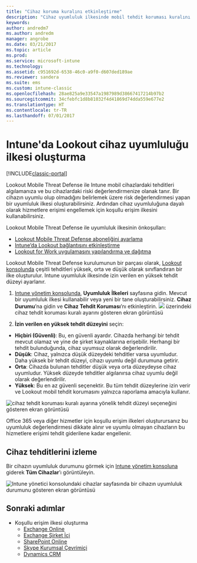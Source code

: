 ```yaml
---
title: "Cihaz koruma kuralını etkinleştirme"
description: "Cihaz uyumluluk ilkesinde mobil tehdit koruması kuralını etkinleştirin."
keywords: 
author: andredm7
ms.author: andredm
manager: angrobe
ms.date: 03/21/2017
ms.topic: article
ms.prod: 
ms.service: microsoft-intune
ms.technology: 
ms.assetid: c951692d-6538-46c0-a9f0-d607ded189ae
ms.reviewer: sandera
ms.suite: ems
ms.custom: intune-classic
ms.openlocfilehash: 28ae825a9e33547a1987989d38667417214b97b2
ms.sourcegitcommit: 34cfebfc1d8b81032f4d41869d74dda559e677e2
ms.translationtype: HT
ms.contentlocale: tr-TR
ms.lasthandoff: 07/01/2017
---
```

# <a name="create-lookout-device-compliance-policy-in-intune"></a>Intune'da Lookout cihaz uyumluluğu ilkesi oluşturma

[!INCLUDE[classic-portal](../includes/classic-portal.md)]

Lookout Mobile Threat Defense ile Intune mobil cihazlardaki tehditleri algılamanıza ve bu cihazlardaki riski değerlendirmenize olanak tanır. Bir cihazın uyumlu olup olmadığını belirlemek üzere risk değerlendirmesi yapan bir uyumluluk ilkesi oluşturabilirsiniz. Ardından cihaz uyumluluğuna dayalı olarak hizmetlere erişimi engellemek için koşullu erişim ilkesini kullanabilirsiniz.

Lookout Mobile Threat Defense ile uyumluluk ilkesinin önkoşulları:

- [Lookout Mobile Threat Defense aboneliğini ayarlama](setup-your-lookout-mtd-subscription.md)
- [Intune’da Lookout bağlantısını etkinleştirme](enable-lookout-mtd-connection.md)
- [Lookout for Work uygulamasını yapılandırma ve dağıtma](configure-deploy-lookout-for-work-app.md)

Lookout Mobile Threat Defense kurulumunun bir parçası olarak, [Lookout konsolunda](https://aad.lookout.com) çeşitli tehditleri yüksek, orta ve düşük olarak sınıflandıran bir ilke oluşturulur. Intune uyumluluk ilkesinde izin verilen en yüksek tehdit düzeyi ayarlanır.

1. [Intune yönetim konsolunda](https://manage.microsoft.com), **Uyumluluk İlkeleri** sayfasına gidin. Mevcut bir uyumluluk ilkesi kullanabilir veya yeni bir tane oluşturabilirsiniz. **Cihaz Durumu**’na gidin ve **Cihaz Tehdit Koruması**’nı etkinleştirin.
  ![](../media/mtp/mtp-compliance-policy-rule.png) üzerindeki cihaz tehdit koruması kuralı ayarını gösteren ekran görüntüsü

2. **İzin verilen en yüksek tehdit düzeyini** seçin:
  * **Hiçbiri (Güvenli)**: Bu, en güvenli ayardır.  Cihazda herhangi bir tehdit mevcut olamaz ve yine de şirket kaynaklarına erişebilir.  Herhangi bir tehdit bulunduğunda, cihaz uyumsuz olarak değerlendirilir.  
  * **Düşük**: Cihaz, yalnızca düşük düzeydeki tehditler varsa uyumludur. Daha yüksek bir tehdit düzeyi, cihazı uyumlu değil durumuna getirir.
  * **Orta**: Cihazda bulunan tehditler düşük veya orta düzeydeyse cihaz uyumludur. Yüksek düzeyde tehditler algılanırsa cihaz uyumlu değil olarak değerlendirilir.
  * **Yüksek**: Bu en az güvenli seçenektir. Bu tüm tehdit düzeylerine izin verir ve Lookout mobil tehdit korumasını yalnızca raporlama amacıyla kullanır.

![cihaz tehdit koruması kuralı ayarına yönelik tehdit düzeyi seçeneğini gösteren ekran görüntüsü](../media/mtp/mtp-compliance-policy-setting.png)

Office 365 veya diğer hizmetler için koşullu erişim ilkeleri oluşturursanız bu uyumluluk değerlendirmesi dikkate alınır ve uyumlu olmayan cihazların bu hizmetlere erişimi tehdit giderilene kadar engellenir.

## <a name="monitor-device-threats"></a>Cihaz tehditlerini izleme
Bir cihazın uyumluluk durumunu görmek için [Intune yönetim konsoluna](https://manage.microsoft.com) giderek **Tüm Cihazlar**’ı görüntüleyin.

![Intune yönetici konsolundaki cihazlar sayfasında bir cihazın uyumluluk durumunu gösteren ekran görüntüsü](../media/mtp/mtp-device-status-intune-console.png)

## <a name="next-steps"></a>Sonraki adımlar
* Koşullu erişim ilkesi oluşturma
  * [Exchange Online](restrict-access-to-exchange-online-with-microsoft-intune.md)
  * [Exchange Şirket İçi](restrict-access-to-exchange-onpremises-with-microsoft-intune.md)
  * [SharePoint Online](restrict-access-to-sharepoint-online-with-microsoft-intune.md)
  * [Skype Kurumsal Çevrimiçi](restrict-access-to-skype-for-business-online-with-microsoft-intune.md)
  * [Dynamics CRM](restrict-access-to-dynamics-crm-online-with-microsoft-intune.md)
